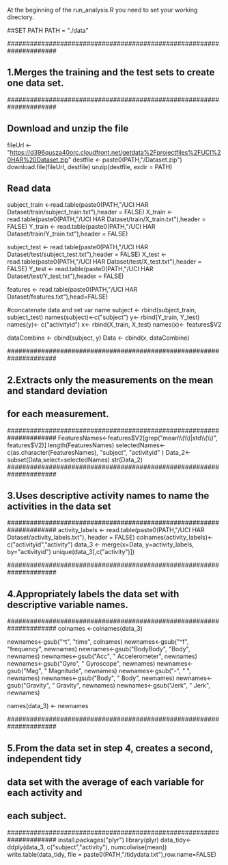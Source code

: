 At the beginning of the run_analysis.R you need to set your working directory. 




##SET PATH
PATH = "./data"

#####################################################################
## 1.Merges the training and the test sets to create one data set.
#####################################################################

## Download and unzip the file
fileUrl <- "https://d396qusza40orc.cloudfront.net/getdata%2Fprojectfiles%2FUCI%20HAR%20Dataset.zip"
destfile <- paste0(PATH,"/Dataset.zip")
download.file(fileUrl, destfile)
unzip(destfile, exdir = PATH)

## Read data
subject_train <-read.table(paste0(PATH,"/UCI HAR Dataset/train/subject_train.txt"),header = FALSE)
X_train <- read.table(paste0(PATH,"/UCI HAR Dataset/train/X_train.txt"),header = FALSE)
Y_train <- read.table(paste0(PATH,"/UCI HAR Dataset/train/Y_train.txt"),header = FALSE)

subject_test <- read.table(paste0(PATH,"/UCI HAR Dataset/test/subject_test.txt"),header = FALSE)
X_test <- read.table(paste0(PATH,"/UCI HAR Dataset/test/X_test.txt"),header = FALSE)
Y_test <- read.table(paste0(PATH,"/UCI HAR Dataset/test/Y_test.txt"),header = FALSE)

features <- read.table(paste0(PATH,"/UCI HAR Dataset/features.txt"),head=FALSE)

#concatenate data and set var name 
subject <- rbind(subject_train, subject_test)
names(subject)<-c("subject")
y<- rbind(Y_train, Y_test)
names(y)<- c("activityid")
x<- rbind(X_train, X_test)
names(x)<- features$V2

dataCombine <- cbind(subject, y)
Data <- cbind(x, dataCombine)

#####################################################################
## 2.Extracts only the measurements on the mean and standard deviation 
##   for each measurement.
#####################################################################
FeaturesNames<-features$V2[grep("mean\\(\\)|std\\(\\)", features$V2)]
length(FeaturesNames)
selectedNames<-c(as.character(FeaturesNames), "subject", "activityid" )
Data_2<-subset(Data,select=selectedNames)
str(Data_2)
#####################################################################
## 3.Uses descriptive activity names to name the activities in the data set
#####################################################################
activity_labels <- read.table(paste0(PATH,"/UCI HAR Dataset/activity_labels.txt"), header = FALSE)
colnames(activity_labels)<- c("activityid","activity")
data_3 <- merge(x=Data, y=activity_labels, by="activityid")
unique(data_3[,c("activity")])

#####################################################################
## 4.Appropriately labels the data set with descriptive variable names.
#####################################################################
colnames <-colnames(data_3)

newnames<-gsub("^t", "time", colnames)
newnames<-gsub("^f", "frequency", newnames)
newnames<-gsub("BodyBody", "Body", newnames)
newnames<-gsub("Acc", " Accelerometer", newnames)
newnames<-gsub("Gyro", " Gyroscope", newnames)
newnames<-gsub("Mag", " Magnitude", newnames)
newnames<-gsub("-", " ", newnames)
newnames<-gsub("Body", " Body", newnames)
newnames<-gsub("Gravity", " Gravity", newnames)
newnames<-gsub("Jerk", " Jerk", newnames)

names(data_3) <- newnames

#####################################################################
## 5.From the data set in step 4, creates a second, independent tidy 
##   data set with the average of each variable for each activity and 
##   each subject.
#####################################################################
install.packages("plyr")
library(plyr)
data_tidy<- ddply(data_3, c("subject","activity"), numcolwise(mean))
write.table(data_tidy, file = paste0(PATH,"/tidydata.txt"),row.name=FALSE)

